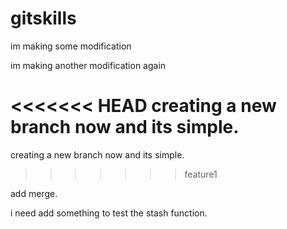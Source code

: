 # gitskills
im making some modification

im making another modification again

<<<<<<< HEAD
creating a new branch now and its simple.
=======
creating a new branch now and its simple.
>>>>>>> feature1

add merge.

i need add something to test the stash function.
